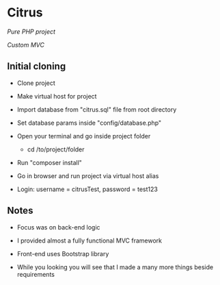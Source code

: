 # Citrus
*Pure PHP project*

*Custom MVC*

## Initial cloning
- Clone project

- Make virtual host for project

- Import database from "citrus.sql" file from root directory

- Set database params inside "config/database.php"
    
- Open your terminal and go inside project folder
    * cd /to/project/folder
    
- Run "composer install"

- Go in browser and run project via virtual host alias

- Login: username = citrusTest, password = test123

## Notes
- Focus was on back-end logic

- I provided almost a fully functional MVC framework

- Front-end uses Bootstrap library

- While you looking you will see that I made a many more things beside requirements
